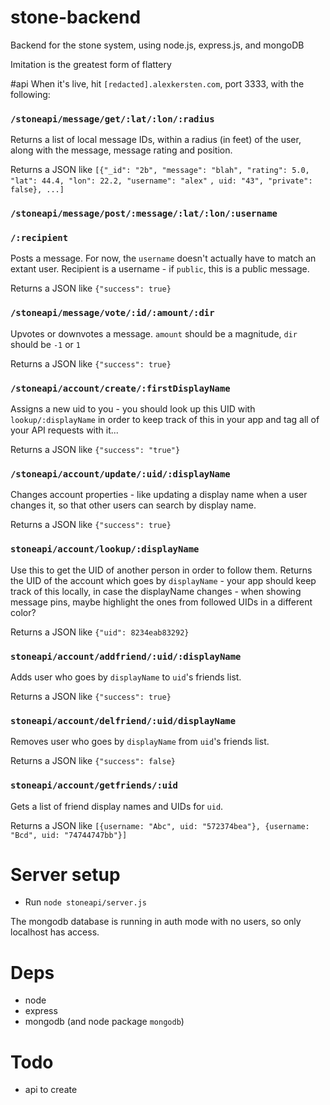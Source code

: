 stone-backend
=============

Backend for the stone system, using node.js, express.js, and mongoDB

Imitation is the greatest form of flattery


#api
When it's live, hit `[redacted].alexkersten.com`, port 3333, with the following:

### `/stoneapi/message/get/:lat/:lon/:radius`
Returns a list of local message IDs, within a radius (in feet) of the user, along with the message, message rating and position.

Returns a JSON like `[{"_id": "2b", "message": "blah", "rating": 5.0, "lat": 44.4, "lon": 22.2, "username": "alex"`
`, uid: "43", "private": false}, ...]`

### `/stoneapi/message/post/:message/:lat/:lon/:username`
### `/:recipient`
Posts a message. For now, the `username` doesn't actually have to match an extant user. Recipient is a username - if `public`, this is a public message.

Returns a JSON like `{"success": true}`

### `/stoneapi/message/vote/:id/:amount/:dir`
Upvotes or downvotes a message. `amount` should be a magnitude, `dir` should be `-1` or `1`

Returns a JSON like `{"success": true}`

### `/stoneapi/account/create/:firstDisplayName`
Assigns a new uid to you - you should look up this UID with `lookup/:displayName` in order to keep track of this in your app and tag all of your API requests with it...

Returns a JSON like `{"success": "true"}`

### `/stoneapi/account/update/:uid/:displayName`
Changes account properties - like updating a display name when a user changes it, so that other users can search by display name.

Returns a JSON like `{"success": true}`

### `stoneapi/account/lookup/:displayName`
Use this to get the UID of another person in order to follow them. Returns the UID of the account which goes by `displayName` - your app should keep track of this locally, in case the displayName changes - when showing message pins, maybe highlight the ones from followed UIDs in a different color?

Returns a JSON like `{"uid": 8234eab83292}`

### `stoneapi/account/addfriend/:uid/:displayName`
Adds user who goes by `displayName` to `uid`'s friends list.

Returns a JSON like `{"success": true}`

### `stoneapi/account/delfriend/:uid/displayName`
Removes user who goes by `displayName` from `uid`'s friends list.

Returns a JSON like `{"success": false}`

### `stoneapi/account/getfriends/:uid`
Gets a list of friend display names and UIDs for `uid`.

Returns a JSON like `[{username: "Abc", uid: "572374bea"}, {username: "Bcd", uid: "74744747bb"}]`

# Server setup

* Run `node stoneapi/server.js`

The mongodb database is running in auth mode with no users, so only localhost has access.

# Deps

* node
* express
* mongodb (and node package `mongodb`)

# Todo

* api to create